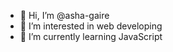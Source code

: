 - 👋 Hi, I’m @asha-gaire
- 👀 I’m interested in web developing
- 🌱 I’m currently learning JavaScript


<!---
asha-gaire/asha-gaire is a ✨ special ✨ repository because its `README.md` (this file) appears on your GitHub profile.
You can click the Preview link to take a look at your changes.
--->
